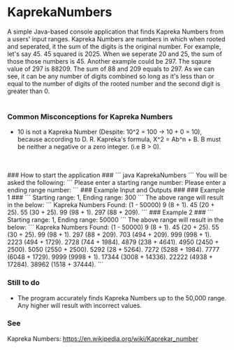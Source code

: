 # KaprekaNumbers
A simple Java-based console application that finds Kapreka Numbers from a users' input ranges. Kapreka Numbers are numbers in which when rooted and seperated, it the sum of the digits is the original number. For example, let's say 45. 45 squared is 2025. When we seperate 20 and 25, the sum of those those numbers is 45. Another example could be 297. The sqaure value of 297 is 88209. The sum of 88 and 209 equals to 297. As we can see, it can be any number of digits combined so long as it's less than or equal to the number of digits of the rooted number and the second digit is greater than 0.
<br />
<br />
### Common Misconceptions for Kapreka Numbers ###
- 10 is not a Kapreka Number (Despite: 10^2 = 100 -> 10 + 0 = 10), because according to D. R. Kapreka's formula, X^2 = Ab^n + B. B must be neither a negative or a zero integer. (i.e B > 0).
<br />
<br />
### How to start the application ###
```
java KaprekaNumbers
```
You will be asked the following:
```
Please enter a starting range number:
Please enter a ending range number:
```
### Example Input and Outputs ###
### Example 1 ###
```
Starting range: 1, Ending range: 300
```
The above range will result in the below:
```
Kapreka Numbers Found: (1 - 50000)
9 (8 + 1).
45 (20 + 25).
55 (30 + 25).
99 (98 + 1).
297 (88 + 209).
```
### Example 2 ###
```
Starting range: 1, Ending range: 50000
```
The above range will result in the below:
```
Kapreka Numbers Found: (1 - 50000)
9 (8 + 1).
45 (20 + 25).
55 (30 + 25).
99 (98 + 1).
297 (88 + 209).
703 (494 + 209).
999 (998 + 1).
2223 (494 + 1729).
2728 (744 + 1984).
4879 (238 + 4641).
4950 (2450 + 2500).
5050 (2550 + 2500).
5292 (28 + 5264).
7272 (5288 + 1984).
7777 (6048 + 1729).
9999 (9998 + 1).
17344 (3008 + 14336).
22222 (4938 + 17284).
38962 (1518 + 37444).
```

### Still to do ###
- The program accurately finds Kapreka Numbers up to the 50,000 range. Any higher will result with incorrect values.

### See ###
Kapreka Numbers: https://en.wikipedia.org/wiki/Kaprekar_number
